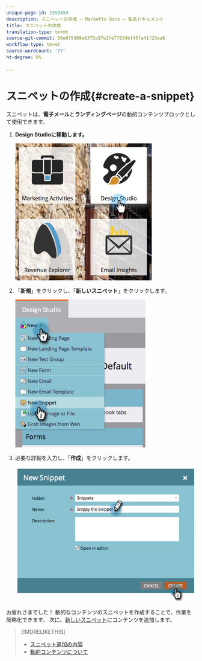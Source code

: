```yaml
---
unique-page-id: 2359459
description: スニペットの作成 — Marketto Docs — 製品ドキュメント
title: スニペットの作成
translation-type: tm+mt
source-git-commit: 06e0f5489e6375a97e2fe77834bf45fa41f23ea6
workflow-type: tm+mt
source-wordcount: '77'
ht-degree: 0%

---
```



# スニペットの作成{#create-a-snippet}

スニペットは、**電子メール**&#x200B;と&#x200B;**ランディングページ**&#x200B;の動的コンテンツブロックとして使用できます。

1. **Design Studioに移動します。**

   ![](assets/designstudio.png)

1. 「**新規**」をクリックし、「**新しいスニペット**」をクリックします。

   ![](assets/image2014-9-16-8-50-4.png)

1. 必要な詳細を入力し、「**作成**」をクリックします。

   ![](assets/image2014-9-16-8-3a50-3a14.png)

お疲れさまでした！ 動的なコンテンツのスニペットを作成することで、作業を簡略化できます。 次に、[新しいスニペット](/help/marketo/product-docs/personalization/segmentation-and-snippets/snippets/add-content-to-a-snippet.md)にコンテンツを追加します。

>[!MORELIKETHIS]
>
>* [スニペット追加の内容](/help/marketo/product-docs/personalization/segmentation-and-snippets/snippets/add-content-to-a-snippet.md)
>* [動的コンテンツについて](/help/marketo/product-docs/personalization/segmentation-and-snippets/segmentation/understanding-dynamic-content.md)

